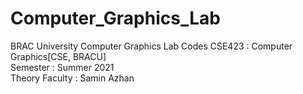 # Computer_Graphics_Lab
BRAC University Computer Graphics Lab Codes
CSE423 : Computer Graphics[CSE, BRACU] <br/>
Semester : Summer 2021 <br/>
Theory Faculty : Samin Azhan

